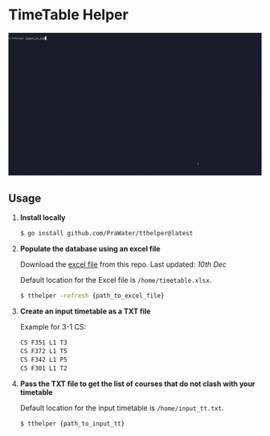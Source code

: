 # TimeTable Helper

![demo gif](./demo.gif)

## Usage

1. **Install locally**
   ```bash
   $ go install github.com/PraWater/tthelper@latest
   ```

2. **Populate the database using an excel file**

   Download the [excel file](./timetable.xlsx) from this repo. Last updated: *10th Dec*

   Default location for the Excel file is `/home/timetable.xlsx`.
   ```bash
   $ tthelper -refresh {path_to_excel_file}
   ```

3. **Create an input timetable as a TXT file**

     Example for 3-1 CS:
     ```txt
     CS F351 L1 T3
     CS F372 L1 T5
     CS F342 L1 P5
     CS F301 L1 T2
     ```

4. **Pass the TXT file to get the list of courses that do not clash with your timetable**

   Default location for the input timetable is `/home/input_tt.txt`.
   ```bash
   $ tthelper {path_to_input_tt}
   ```
